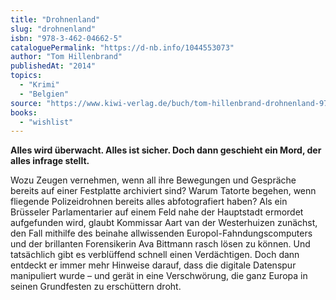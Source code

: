 ```yaml
---
title: "Drohnenland"
slug: "drohnenland"
isbn: "978-3-462-04662-5"
cataloguePermalink: "https://d-nb.info/1044553073"
author: "Tom Hillenbrand"
publishedAt: "2014"
topics:
  - "Krimi"
  - "Belgien"
source: "https://www.kiwi-verlag.de/buch/tom-hillenbrand-drohnenland-9783462046625"
books: 
  - "wishlist"
---
```

**Alles wird überwacht. Alles ist sicher. Doch dann geschieht ein Mord, der 
alles infrage stellt.**

Wozu Zeugen vernehmen, wenn all ihre Bewegungen und Gespräche bereits auf 
einer Festplatte archiviert sind? Warum Tatorte begehen, wenn fliegende 
Polizeidrohnen bereits alles abfotografiert haben? Als ein Brüsseler 
Parlamentarier auf einem Feld nahe der Hauptstadt ermordet aufgefunden wird, 
glaubt Kommissar Aart van der Westerhuizen zunächst, den Fall mithilfe des 
beinahe allwissenden Europol-Fahndungscomputers und der brillanten 
Forensikerin Ava Bittmann rasch lösen zu können. Und tatsächlich gibt es 
verblüffend schnell einen Verdächtigen. Doch dann entdeckt er immer mehr 
Hinweise darauf, dass die digitale Datenspur manipuliert wurde – und gerät in 
eine Verschwörung, die ganz Europa in seinen Grundfesten zu erschüttern droht.